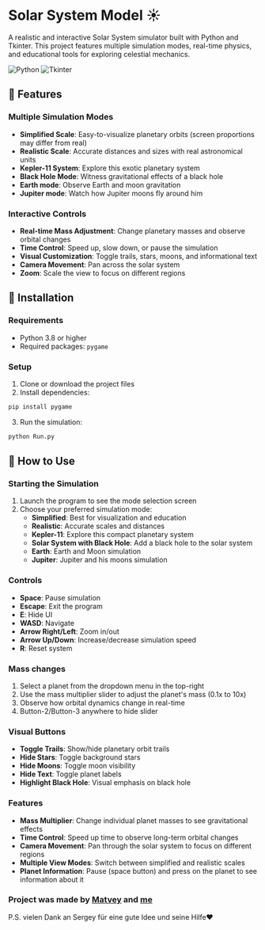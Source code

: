 # Solar System Model ☀️

A realistic and interactive Solar System simulator built with Python and Tkinter. This project features multiple simulation modes, real-time physics, and educational tools for exploring celestial mechanics.

![Python](https://img.shields.io/badge/Python-3.13.5%2B-blue)
![Tkinter](https://img.shields.io/badge/GUI-Tkinter-green)

## 🌟 Features

### Multiple Simulation Modes
- **Simplified Scale**: Easy-to-visualize planetary orbits (screen proportions may differ from real)
- **Realistic Scale**: Accurate distances and sizes with real astronomical units
- **Kepler-11 System**: Explore this exotic planetary system
- **Black Hole Mode**: Witness gravitational effects of a black hole
- **Earth mode**: Observe Earth and moon gravitation
- **Jupiter mode**: Watch how Jupiter moons fly around him

### Interactive Controls
- **Real-time Mass Adjustment**: Change planetary masses and observe orbital changes
- **Time Control**: Speed up, slow down, or pause the simulation
- **Visual Customization**: Toggle trails, stars, moons, and informational text
- **Camera Movement**: Pan across the solar system
- **Zoom**: Scale the view to focus on different regions

## 🚀 Installation

### Requirements
- Python 3.8 or higher
- Required packages: `pygame`

### Setup
1. Clone or download the project files
2. Install dependencies:
```bash
pip install pygame
```
3. Run the simulation:
```bash
python Run.py
```
## 📖 How to Use

### Starting the Simulation
1. Launch the program to see the mode selection screen
2. Choose your preferred simulation mode:
   - **Simplified**: Best for visualization and education
   - **Realistic**: Accurate scales and distances
   - **Kepler-11**: Explore this compact planetary system
   - **Solar System with Black Hole**: Add a black hole to the solar system
   - **Earth**: Earth and Moon simulation
   - **Jupiter**: Jupiter and his moons simulation

### Controls
- **Space**: Pause simulation
- **Escape**: Exit the program
- **E**: Hide UI
- **WASD**: Navigate
- **Arrow Right/Left**: Zoom in/out
- **Arrow Up/Down**: Increase/decrease simulation speed
- **R**: Reset system

### Mass changes
1. Select a planet from the dropdown menu in the top-right
2. Use the mass multiplier slider to adjust the planet's mass (0.1x to 10x)
3. Observe how orbital dynamics change in real-time
4. Button-2/Button-3 anywhere to hide slider


### Visual Buttons
- **Toggle Trails**: Show/hide planetary orbit trails
- **Hide Stars**: Toggle background stars
- **Hide Moons**: Toggle moon visibility
- **Hide Text**: Toggle planet labels
- **Highlight Black Hole**: Visual emphasis on black hole

### Features
- **Mass Multiplier**: Change individual planet masses to see gravitational effects
- **Time Control**: Speed up time to observe long-term orbital changes
- **Camera Movement**: Pan through the solar system to focus on different regions
- **Multiple View Modes**: Switch between simplified and realistic scales
- **Planet Information**: Pause (space button) and press on the planet to see information about it

### Project was made by [Matvey](https://github.com/limping23) and [me](https://github.com/MalaysiaKiller)
P.S. vielen Dank an Sergey für eine gute Idee und seine Hilfe❤️
